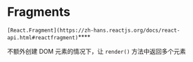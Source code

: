 # Fragments

`[React.Fragment](https://zh-hans.reactjs.org/docs/react-api.html#reactfragment)`****

不额外创建 DOM 元素的情况下，让 `render()` 方法中返回多个元素